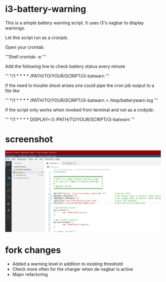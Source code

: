 i3-battery-warning
==================


This is a simple battery warning script. It uses i3's nagbar to display warnings.

Let this script run as a cronjob.

Open your crontab.

’’’Shell
crontab -e
’’’

Add the following line to check battery status every minute

’’’
*/1 * * * * /PATH/TO/YOUR/SCRIPT/i3-batwarn
’’’

If the need to trouble shoot arises one could pipe the cron job output to a file like

’’’
*/1 * * * * /PATH/TO/YOUR/SCRIPT/i3-batwarn > /tmp/batterywarn.log
’’’

If the script only works when invoked from terminal and not as a crobjob:

’’’
*/1 * * * * DISPLAY=:0 /PATH/TO/YOUR/SCRIPT/i3-batwarn
’’’

screenshot
==========

![ScreenShot](screenshot.png)

fork changes
============

- Added a warning level in addition to existing threshold
- Check more often for the charger when de nagbar is active
- Major refactoring 
